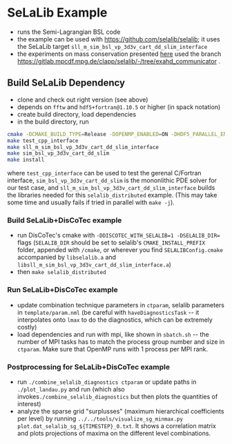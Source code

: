 # SeLaLib Example

* runs the Semi-Lagrangian BSL code
* the example can be used with <https://github.com/selalib/selalib>;
  it uses the SeLaLib target `sll_m_sim_bsl_vp_3d3v_cart_dd_slim_interface`
* the experiments on mass conservation presented
  [here](https://doi.org/10.1016/j.jcp.2023.112338)
  used the branch <https://gitlab.mpcdf.mpg.de/clapp/selalib/-/tree/exahd_communicator> .

## Build SeLaLib Dependency

* clone and check out right version (see above)
* depends on `fftw` and `hdf5+fortran@1.10.5` or higher (in spack notation)
* create build directory, load dependencies
* in the build directory, run
  
```sh
cmake -DCMAKE_BUILD_TYPE=Release -DOPENMP_ENABLED=ON -DHDF5_PARALLEL_ENABLED=ON -DUSE_FMEMPOOOL=OFF -DCMAKE_INSTALL_PREFIX=$(pwd)/install $SELALIB_DIR
make test_cpp_interface
make sll_m_sim_bsl_vp_3d3v_cart_dd_slim_interface
make sim_bsl_vp_3d3v_cart_dd_slim
make install
```

where `test_cpp_interface` can be used to test the gerenal C/Fortran interface,
`sim_bsl_vp_3d3v_cart_dd_slim` is the mononlithic PDE solver for our test case, and
`sll_m_sim_bsl_vp_3d3v_cart_dd_slim_interface` builds the libraries needed for
this `selalib_distributed` example.
(This may take some time and usually fails if tried in parallel with `make -j`).

### Build SeLaLib+DisCoTec example

* run DisCoTec's cmake with `-DDISCOTEC_WITH_SELALIB=1 -DSELALIB_DIR=` flags
  (`SELALIB_DIR` should be set to selalib's `CMAKE_INSTALL_PREFIX` folder, appended
  with `/cmake`, or wherever you find `SELALIBConfig.cmake` accompanied by
  `libselalib.a` and `libsll_m_sim_bsl_vp_3d3v_cart_dd_slim_interface.a`)
* then `make selalib_distributed`

### Run SeLaLib+DisCoTec example

* update combination technique parameters in `ctparam`, selalib parameters in
  `template/param.nml` (be careful with `haveDiagnosticsTask` -- it interpolates
  onto `lmax` to do the diagnostics, which can be extremely costly)
* load dependencies and run with mpi, like shown in `sbatch.sh` -- the number of
  MPI tasks has to match the process group number and size in `ctparam`.
  Make sure that OpenMP runs with 1 process per MPI rank.

### Postprocessing for SeLaLib+DisCoTec example

* run `./combine_selalib_diagnostics ctparam` or update paths in
  `./plot_landau.py` and run (which also invokes`./combine_selalib_diagnostics`
  but then plots the quantities of interest)
* analyze the sparse grid "surplusses" (maximum hierarchical coefficients per
  level) by running
  `../../tools/visualize_sg_minmax.py plot.dat_selalib_sg_${TIMESTEP}_0.txt`.
  It shows a correlation matrix and plots projections of maxima on the different
  level combinations.
